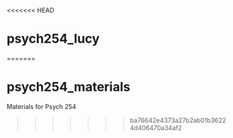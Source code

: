 <<<<<<< HEAD
# psych254_lucy
=======
# psych254_materials
Materials for Psych 254
>>>>>>> ba76642e4373a27b2ab01b36224d406470a34af2
